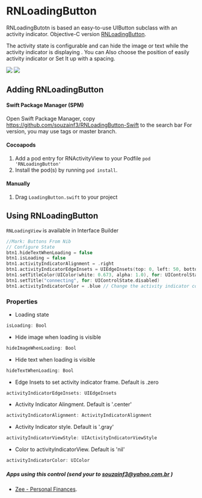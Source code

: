# RNLoadingButton

RNLoadingButotn is based an easy-to-use UIButton subclass with an activity indicator.
Objective-C version [RNLoadingButton](https://github.com/souzainf3/RNLoadingButton).

The activity state is configurable and can hide the image or text while the activity indicator is displaying .
You can Also choose the position of easily activity indicator or Set It up with a spacing.




![](https://raw.githubusercontent.com/souzainf3/RNLoadingButton-Swift/master/RNLoadingButtonDemo/Screens/screen1.png)
![](https://raw.githubusercontent.com/souzainf3/RNLoadingButton-Swift/master/RNLoadingButtonDemo/Screens/screen2.png)


## Adding RNLoadingButton


#### Swift Package Manager (SPM)

Open Swift Package Manager, copy https://github.com/souzainf3/RNLoadingButton-Swift to the search bar
For version, you may use tags or master branch.

#### Cocoapods

1. Add a pod entry for RNActivityView to your Podfile `pod 'RNLoadingButton'`
2. Install the pod(s) by running `pod install`.

#### Manually

1. Drag `LoadingButton.swift` to your project


## Using RNLoadingButton

`RNLoadingView` is available in Interface Builder

```swift
//Mark: Buttons From Nib
// Configure State
btn1.hideTextWhenLoading = false
btn1.isLoading = false
btn1.activityIndicatorAlignment = .right
btn1.activityIndicatorEdgeInsets = UIEdgeInsets(top: 0, left: 50, bottom: 0, right: 10)
btn1.setTitleColor(UIColor(white: 0.673, alpha: 1.0), for: UIControlState.disabled)
btn1.setTitle("connecting", for: UIControlState.disabled)
btn1.activityIndicatorColor = .blue // Change the activity indicator color
```


### Properties

* Loading state
```swift
isLoading: Bool
```

* Hide image when loading is visible
```swift
hideImageWhenLoading: Bool
```

* Hide text when loading is visible
```swift
hideTextWhenLoading: Bool
```

* Edge Insets to set activity indicator frame. Default is .zero
```swift
activityIndicatorEdgeInsets: UIEdgeInsets
```

* Activity Indicator Alingment. Default is '.center'
```swift
activityIndicatorAlignment: ActivityIndicatorAlignment
```

* Activity Indicator style. Default is '.gray'
```swift
activityIndicatorViewStyle: UIActivityIndicatorViewStyle
```

* Color to activityIndicatorView. Default is 'nil'
```swift
activityIndicatorColor: UIColor
```


##### Apps using this control (send your to souzainf3@yahoo.com.br )
- [Zee - Personal Finances](https://itunes.apple.com/us/app/id422694086).
